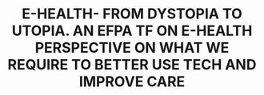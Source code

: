 --- 
abstract: '' 
authors: 
 - T Van Daele
 -  V Vidović
 -  M Karekla
 -  admin
 -  JMCF Salgado
doi: '' 
featured: false 
publication: '*XVI EUROPEAN CONGRESS OF PSYCHOLOGY*, 242' 
publication_short: '' 
publishDate: '2019-01-01' 
title: 'E-HEALTH- FROM DYSTOPIA TO UTOPIA. AN EFPA TF ON E-HEALTH PERSPECTIVE ON WHAT WE REQUIRE TO BETTER USE TECH AND IMPROVE CARE' 
url_code: '' 
url_dataset: '' 
url_pdf: '' 
url_poster: '' 
url_project: '' 
url_slides: '' 
url_source: '' 
url_video: '' 
---